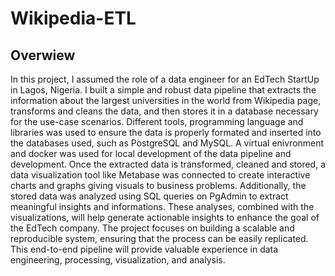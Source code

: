 # Wikipedia-ETL

## Overwiew
In this project, I assumed the role of a data engineer for an EdTech StartUp in Lagos, Nigeria. I built a simple and robust data pipeline that extracts the information about the largest universities in the world from Wikipedia page, transforms and cleans the data, and then stores it in a database necessary for the use-case scenarios. Different tools, programming language and libraries was used to ensure the data is properly formated and inserted into the databases used, such as PostgreSQL and MySQL. A virtual enivronment and docker was used for local development of the data pipeline and development. Once the extracted data is transformed, cleaned and stored, a data visualization tool like Metabase was connected to create interactive charts and graphs giving visuals to business problems. Additionally, the stored data was analyzed using SQL queries on PgAdmin to extract meaningful insights and informations. These analyses, combined with the visualizations, will help generate actionable insights to enhance the goal of the EdTech company. The project focuses on building a scalable and reproducible system, ensuring that the process can be easily replicated. This end-to-end pipeline will provide valuable experience in data engineering, processing, visualization, and analysis.
